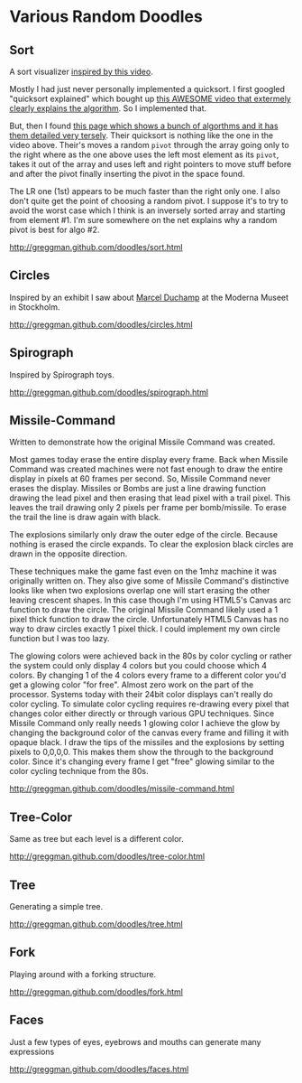 Various Random Doodles
======================

Sort
----

A sort visualizer <a href="http://www.youtube.com/watch?v=kPRA0W1kECg">inspired by this video</a>.

Mostly I had just never personally implemented a quicksort.  I first
googled "quicksort explained" which bought up
<a href="http://www.youtube.com/watch?v=Z5nSXTnD1I4?">this AWESOME video that
extermely clearly explains the algorithm</a>.  So I implemented that.

But, then I found <a href="http://www.sorting-algorithms.com/">this page
which shows a bunch of algorthms and it has them detailed very tersely</a>.
Their quicksort is nothing like the one in the video above.  Their's moves
a random `pivot` through the array going only to the right where as the one
above uses the left most element as its `pivot`, takes it out of the array
and uses left and right pointers to move stuff before and after the pivot
finally inserting the pivot in the space found.

The LR one (1st) appears to be much faster than the right only one. I also don't quite
get the point of choosing a random pivot. I suppose it's to try to avoid the worst
case which I think is an inversely sorted array and starting from element #1. I'm sure
somewhere on the net explains why a random pivot is best for algo #2.

http://greggman.github.com/doodles/sort.html


Circles
-------

Inspired by an exhibit I saw about
<a href="http://en.wikipedia.org/wiki/Marcel_Duchamp">Marcel Duchamp</a>
at the Moderna Museet in Stockholm.

http://greggman.github.com/doodles/circles.html



Spirograph
----------

Inspired by Spirograph toys.

http://greggman.github.com/doodles/spirograph.html



Missile-Command
---------------

Written to demonstrate how the original Missile Command was created.

Most games today erase the entire display every frame.  Back when Missile
Command was created machines were not fast enough to draw the entire
display in pixels at 60 frames per second.  So, Missile Command never
erases the display.  Missiles or Bombs are just a line drawing function
drawing the lead pixel and then erasing that lead pixel with a trail
pixel.  This leaves the trail drawing only 2 pixels per frame per
bomb/missile.  To erase the trail the line is draw again with black.

The explosions similarly only draw the outer edge of the circle.  Because
nothing is erased the circle expands.  To clear the explosion black
circles are drawn in the opposite direction.

These techniques make the game fast even on the 1mhz machine it was
originally written on.  They also give some of Missile Command's
distinctive looks like when two explosions overlap one will start erasing
the other leaving crescent shapes. In this case though I'm using
HTML5's Canvas arc function to draw the circle. The original Missile
Command likely used a 1 pixel thick function to draw the circle.
Unfortunately HTML5 Canvas has no way to draw circles exactly 1 pixel
thick. I could implement my own circle function but I was too lazy.

The glowing colors were achieved back in the 80s by color cycling or
rather the system could only display 4 colors but you could choose
which 4 colors. By changing 1 of the 4 colors every frame to a different
color you'd get a glowing color "for free". Almost zero work on the part
of the processor. Systems today with their 24bit color displays can't
really do color cycling. To simulate color cycling requires re-drawing
every pixel that changes color either directly or through various GPU
techniques. Since Missile Command only really needs 1 glowing color
I achieve the glow by changing the background color of the canvas every
frame and filling it with opaque black. I draw the tips of the missiles
and the explosions by setting pixels to 0,0,0,0. This makes them show
the through to the background color. Since it's changing every frame
I get "free" glowing similar to the color cycling technique from the 80s.

http://greggman.github.com/doodles/missile-command.html



Tree-Color
----------

Same as tree but each level is a different color.

http://greggman.github.com/doodles/tree-color.html



Tree
----

Generating a simple tree.

http://greggman.github.com/doodles/tree.html



Fork
----

Playing around with a forking structure.

http://greggman.github.com/doodles/fork.html



Faces
---------------------------------------------

Just a few types of eyes, eyebrows and mouths can generate many expressions

http://greggman.github.com/doodles/faces.html


